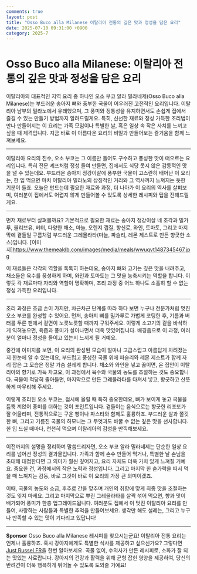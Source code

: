 ```yaml
---
comments: true
layout: post
title: "Osso Buco alla Milanese 이탈리아 전통의 깊은 맛과 정성을 담은 요리"
date: 2025-07-10 09:31:00 +0900
category: 2025-7
---
```


# Osso Buco alla Milanese: 이탈리아 전통의 깊은 맛과 정성을 담은 요리

이탈리아의 대표적인 지역 요리 중 하나인 오소 부코 알라 밀라네제(Osso Buco alla Milanese)는 부드러운 송아지 뼈와 풍부한 국물이 어우러진 고전적인 요리입니다. 이탈리아 남부의 밀라노에서 유래했으며, 그 풍미와 정통성을 유지하면서도 손쉽게 집에서 즐길 수 있는 만들기 방법까지 알려드릴게요. 특히, 신선한 재료와 정성 가득한 조리법이 만나 만들어지는 이 요리는 가족 모임이나 특별한 날, 혹은 일상 속 작은 사치를 느끼고 싶을 때 제격입니다. 지금 바로 이 아름다운 요리의 비밀과 만들어보는 즐거움을 함께 느껴보세요.

---

이탈리아 요리의 진수, 오소 부코는 그 이름만 들어도 구수하고 풍성한 맛이 떠오르는 요리입니다. 특히 전문 셰프처럼 정성 들여 만들면, 집에서도 식당 못지 않은 감동적인 맛을 낼 수 있는데요. 부드러운 송아지 정강이살에 풍부한 국물이 고스란히 배어난 이 요리는, 한 입 먹으면 마치 이탈리아 밀라노의 상징적인 거리와 그 역사까지 느껴지는 듯한 기분이 들죠. 오늘은 만드는데 필요한 재료와 과정, 더 나아가 이 요리의 역사를 살펴보며, 여러분이 집에서도 어렵지 않게 만들어볼 수 있도록 상세한 레시피와 팁을 전해드릴게요.

---

먼저 재료부터 살펴볼까요? 기본적으로 필요한 재료는 송아지 정강이살 네 조각과 밀가루, 올리브유, 버터, 다양한 채소, 마늘, 오렌지 껍질, 향신료, 와인, 토마토, 그리고 마지막에 곁들일 구름처럼 부드러운 그레몰라타(마늘, 파슬리, 레몬 제스트로 만든 향긋한 소스)입니다. [이미지]https://www.themealdb.com/images/media/meals/wwuqvt1487345467.jpg  

이 재료들은 각각의 역할을 톡톡히 하는데요, 송아지 뼈와 고기는 깊은 맛을 내려주고, 채소들은 육수를 풍성하게 하며, 와인과 토마토는 그 맛을 농축시키는 역할을 합니다. 이렇듯 각 재료마다 자리와 역할이 명확하며, 조리 과정 중 어느 하나도 소홀히 할 수 없는 정성 가득한 요리입니다.

---

조리 과정은 조금 손이 가지만, 차근차근 단계를 따라 하다 보면 누구나 전문가처럼 멋진 오소 부코를 완성할 수 있어요. 먼저, 송아지 뼈를 밀가루로 가볍게 코팅한 후, 기름과 버터를 두른 팬에서 겉면이 노릇노릇할 때까지 구워주세요. 이렇게 소고기의 겉을 바삭하게 익혀놓으면, 육즙과 풍미가 살아나면서 더욱 맛있어집니다. 배경음으로 이 과정, 여러분이 얼마나 정성을 들이고 있는지 느끼게 될 거예요.

중간에 이미지를 보면, 이 요리의 완성된 모습이 얼마나 고급스럽고 아름답게 차려졌는지 한눈에 알 수 있는데요, 부드럽고 풍성한 국물 위에 파슬리와 레몬 제스트가 함께 자리 잡은 그 모습은 정말 가슴 설레게 합니다. 채소와 와인을 넣고 끓이면, 온 집안이 이탈리아의 향기로 가득 차고요, 이 과정에서 육수와 국물의 농도를 조절하는 것도 중요합니다. 국물이 적당히 졸아들면, 마지막으로 만든 그레몰라타를 다져서 넣고, 향긋하고 산뜻하게 마무리해 주세요.

이렇게 조리된 오소 부코는, 접시에 올릴 때 특히 중요한데요, 뼈가 보이게 놓고 국물을 듬뿍 끼얹어 풍미를 더하는 것이 포인트입니다. 곁들이는 음식으로는 향긋한 리조또가 잘 어울리며, 전통적으로는 구운 빵이나 파스타와 함께도 훌륭하죠. 부드러운 살과 쫄깃한 뼈, 그리고 기름진 국물의 하모니는 그 무엇과도 바꿀 수 없는 깊은 맛을 선사합니다. 한 입 드실 때마다, 천천히 먹으며 이탈리아의 감성을 만끽해보세요.

---

이전까지의 설명을 정리하며 말씀드리자면, 오소 부코 알라 밀라네제는 단순한 일상 요리를 넘어선 정성의 결과물입니다. 가족과 함께 손수 만들어 먹거나, 특별한 날 손님을 초대해 대접한다면 그 의미가 훨씬 깊어지고, 요리 자체도 더욱 가치 있게 느껴질 거예요. 중요한 건, 과정에서의 작은 노력과 정성입니다. 그리고 마지막 한 숟가락을 떠서 먹을 때 느껴지는 감동, 바로 그것이 바로 이 요리의 가장 큰 의미이겠죠.

이때, 국물의 농도와 소금, 후추로 간을 맞추며 개인의 취향에 맞게 최종 맛을 조절하는 것도 잊지 마세요. 그리고 마지막으로 뿌린 그레몰라타를 살짝 섞어 먹으면, 향과 맛이 배가되어 풍미가 한층 업그레이드됩니다. 여러분도 집에서 이 멋진 이탈리아 요리를 만들어, 사랑하는 사람들과 특별한 추억을 만들어보세요. 생각만 해도 설레는, 그리고 누구나 만족할 수 있는 맛이 기다리고 있답니다!



---

**Sponsor**
Osso Buco alla Milanese 레시피를 찾으시는군요! 이탈리아 전통 요리는 언제나 훌륭하죠. 혹시 강아지에게도 특별한 식사를 제공하고 싶으신가요? 그렇다면 [Just Russel FR](https://pollinations.ai/redirect-nexad/ULs6GrGe?user_id=983577)을 한번 알아보세요. 곡물 없이, 수의사가 만든 레시피로, 소화가 잘 되는 맛있는 사료랍니다. 강아지의 건강과 활력을 위해 균형 잡힌 영양을 제공하여, 당신의 반려견이 더욱 행복하게 뛰어놀 수 있도록 도와줄 거예요!
